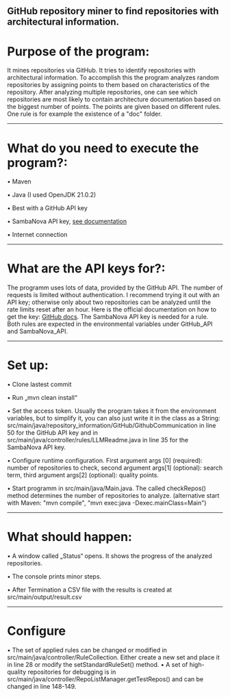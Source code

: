 GitHub repository miner to find repositories with architectural information.
---

# Purpose of the program:
It mines repositories via GitHub. It tries to identify repositories with architectural information. To accomplish this the program analyzes random repositories by assigning points to them based on characteristics of the repository. After analyzing multiple repositories, one can see which repositories are most likely to contain architecture documentation based on the biggest number of points.
The points are given based on different rules. One rule is for example the existence of a "doc" folder.

---

# What do you need to execute the program?:
• Maven

• Java (I used OpenJDK 21.0.2)

• Best with a GitHub API key

• SambaNova API key, [see documentation](https://docs.sambanova.ai/sambastudio/latest/resources.html)

• Internet connection

---

# What are the API keys for?:
The programm uses lots of data, provided by the GitHub API. The number of requests is limited without authentication. I recommend trying it out with an API key; otherwise only about two repositories can be analyzed until the rate limits reset after an hour. Here is the official documentation on how to get the key: [GitHub docs](https://docs.github.com/en/authentication/keeping-your-account-and-data-secure/managing-your-personal-access-tokens#creating-a-fine-grained-personal-access-token).
The SambaNova API key is needed for a rule.
Both rules are expected in the environmental variables under GitHub_API and SambaNova_API.

---

# Set up:
• Clone lastest commit

• Run „mvn clean install“

• Set the access token. Usually the program takes it from the environment variables, but to simplify it, you can also just write it in the class as a String: src/main/java/repository_information/GitHub/GithubCommunication in line 50 for the GitHub API key and in src/main/java/controller/rules/LLMReadme.java in line 35 for the SambaNova API key.

• Configure runtime configuration. First argument args [0] (required): number of repositories to check, second argument args[1] (optional): search term, third argument args[2] (optional): quality points.

• Start programm in src/main/java/Main.java. The called checkRepos() method determines the number of repositories to analyze. (alternative start with Maven: "mvn compile", "mvn exec:java -Dexec.mainClass=Main")

---

# What should happen:
• A window called „Status“ opens. It shows the progress of the analyzed repositories.

• The console prints minor steps.

• After Termination a CSV file with the results is created at src/main/output/result.csv

---

# Configure
• The set of applied rules can be changed or modified in src/main/java/controller/RuleCollection.  Either create a new set and place it in line 28 or modify the setStandardRuleSet() method.
• A set of high-quality repositories for debugging is in src/main/java/controller/RepoListManager.getTestRepos() and can be changed in line 148-149.
